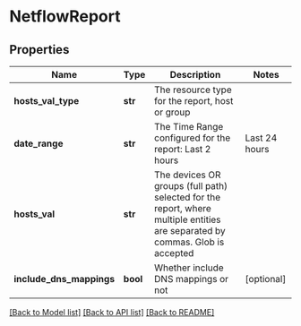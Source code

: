 # NetflowReport

## Properties
Name | Type | Description | Notes
------------ | ------------- | ------------- | -------------
**hosts_val_type** | **str** | The resource type for the report, host or group | 
**date_range** | **str** | The Time Range configured for the report: Last 2 hours | Last 24 hours | Last calendar day | Last 7 days | Last 14 days | Last 30 days | Last calendar month | Last 365 days | Any custom date range in this format: YYYY-MM-dd hh:mm TO YYYY-MM-dd hh:mm | [optional] 
**hosts_val** | **str** | The devices OR groups (full path) selected for the report, where multiple entities are separated by commas. Glob is accepted | 
**include_dns_mappings** | **bool** | Whether include DNS mappings or not | [optional] 

[[Back to Model list]](../README.md#documentation-for-models) [[Back to API list]](../README.md#documentation-for-api-endpoints) [[Back to README]](../README.md)

